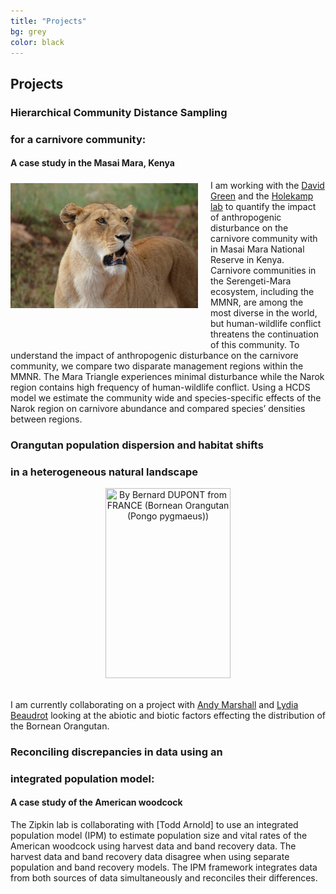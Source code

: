 ```yaml
---
title: "Projects"
bg: grey
color: black
---
```

## Projects


### Hierarchical Community Distance Sampling<br>
### for a carnivore community:<br>
#### A case study in the Masai Mara, Kenya

<img align="left" src="img/HCDS_img1.png" style="width:300px; height:200px; margin-top:5px; margin-bottom:60px; margin-right:20px;">

I am working with the [David Green](http://inr.oregonstate.edu/people/david-green) and the [Holekamp lab](http://www.holekamplab.org/) to quantify the impact of anthropogenic disturbance on the carnivore community with in Masai Mara National Reserve in Kenya. Carnivore communities in the Serengeti-Mara ecosystem, including the MMNR, are among the most diverse in the world, but human-wildlife conflict threatens the continuation of this community. To understand the impact of anthropogenic disturbance on the
carnivore community, we compare two disparate management regions within the MMNR. The Mara Triangle experiences minimal disturbance while the Narok region contains high frequency of human-wildlife conflict. Using a HCDS model we estimate the community wide and species-specific effects of the Narok region on carnivore abundance and compared species’ densities between regions.

### Orangutan population dispersion and habitat shifts<br>
### in a heterogeneous natural landscape

<center><img title="By Bernard DUPONT from FRANCE (Bornean Orangutan (Pongo pygmaeus))" src="img/ORAN_img1.png" style="width:200px; height:304px; margin-bottom:20px;"></center>

I am currently collaborating on a project with [Andy Marshall](https://sites.lsa.umich.edu/ajmarsha/) and [Lydia Beaudrot](http://lydiabeaudrot.weebly.com/) looking at the abiotic and biotic factors effecting the distribution of the Bornean Orangutan.

### Reconciling discrepancies in data using an<br>
### integrated population model:<br>
#### A case study of the American woodcock

The Zipkin lab is collaborating with [Todd Arnold] to use an integrated population model (IPM) to estimate population size and vital rates of the American woodcock using harvest data and band recovery data. The harvest data and band recovery data disagree when using separate population and band recovery models. The IPM framework integrates data from both sources of data simultaneously and reconciles their differences.
